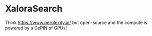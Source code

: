 # XaloraSearch

Think https://www.perplexity.ai/ but open-source and the compute is powered by a DePIN of GPUs!
 
